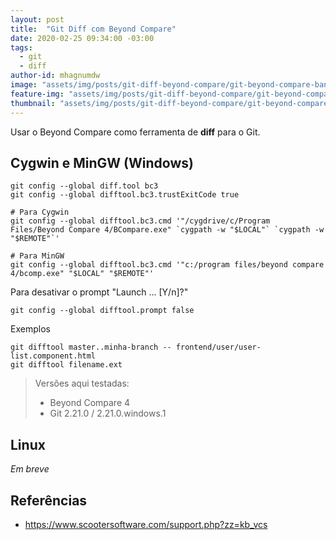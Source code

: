 ```yaml
---
layout: post
title:  "Git Diff com Beyond Compare"
date: 2020-02-25 09:34:00 -03:00
tags:
  - git
  - diff
author-id: mhagnumdw
image: "assets/img/posts/git-diff-beyond-compare/git-beyond-compare-banner.png"
feature-img: "assets/img/posts/git-diff-beyond-compare/git-beyond-compare-banner.png"
thumbnail: "assets/img/posts/git-diff-beyond-compare/git-beyond-compare-banner.png"
---
```


Usar o Beyond Compare como ferramenta de **diff** para o Git.

<!--more-->

## Cygwin e MinGW (Windows)

```shell
git config --global diff.tool bc3
git config --global difftool.bc3.trustExitCode true

# Para Cygwin
git config --global difftool.bc3.cmd '"/cygdrive/c/Program Files/Beyond Compare 4/BCompare.exe" `cygpath -w "$LOCAL"` `cygpath -w "$REMOTE"`'

# Para MinGW
git config --global difftool.bc3.cmd '"c:/program files/beyond compare 4/bcomp.exe" "$LOCAL" "$REMOTE"'
```

Para desativar o prompt "Launch ... [Y/n]?"
```shell
git config --global difftool.prompt false
```

Exemplos
```shell
git difftool master..minha-branch -- frontend/user/user-list.component.html
git difftool filename.ext
```

> Versões aqui testadas:
> - Beyond Compare 4
> - Git 2.21.0 / 2.21.0.windows.1

## Linux

_Em breve_

## Referências
- https://www.scootersoftware.com/support.php?zz=kb_vcs
